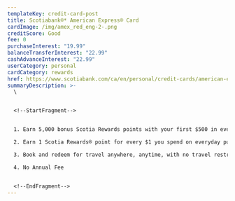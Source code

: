 ```yaml
---
templateKey: credit-card-post
title: Scotiabank®* American Express® Card
cardImage: /img/amex_red_eng-2-.png
creditScore: Good
fee: 0
purchaseInterest: "19.99"
balanceTransferInterest: "22.99"
cashAdvanceInterest: "22.99"
userCategory: personal
cardCategory: rewards
href: https://www.scotiabank.com/ca/en/personal/credit-cards/american-express/no-fee-amex-card.html
summaryDescription: >-
  \


  <!--StartFragment-->


  1. Earn 5,000 bonus Scotia Rewards points with your first $500 in everyday purchases in first 3 months\

  2. Earn 1 Scotia Rewards® point for every $1 you spend on everyday purchases\

  3. Book and redeem for travel anywhere, anytime, with no travel restrictions\

  4. No Annual Fee


  <!--EndFragment-->
---
```

